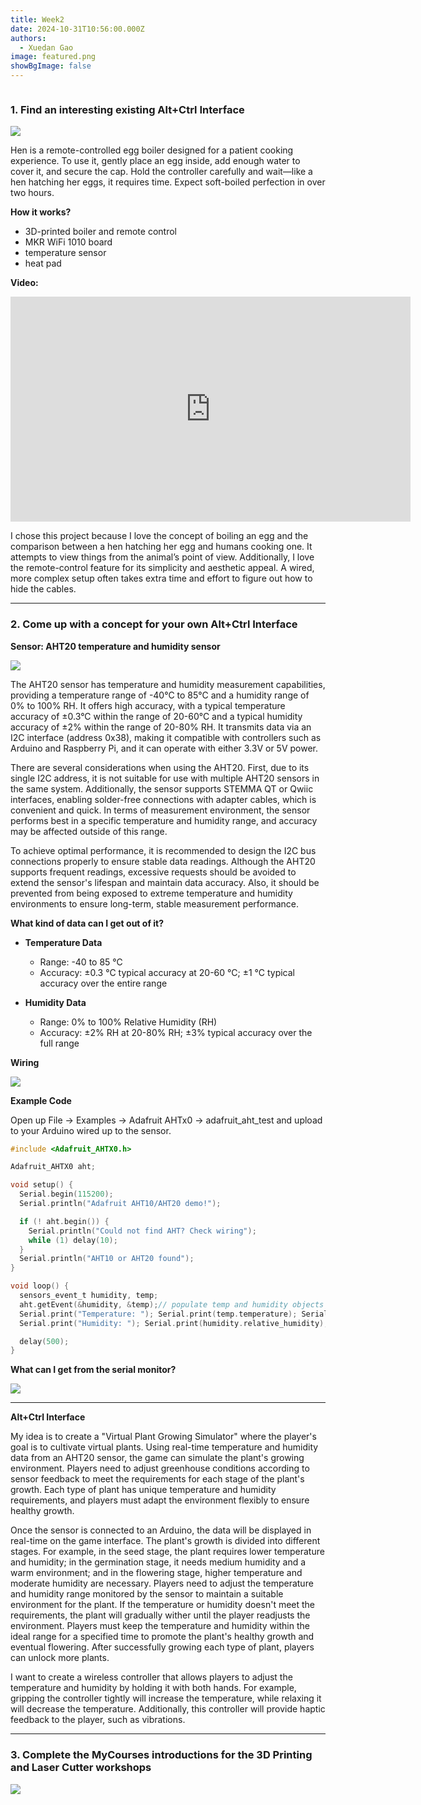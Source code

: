 ```yaml
---
title: Week2
date: 2024-10-31T10:56:00.000Z
authors:
  - Xuedan Gao
image: featured.png
showBgImage: false
---
```

![]()

### 1. Find an interesting existing Alt+Ctrl Interface

![](featured.png)

Hen is a remote-controlled egg boiler designed for a patient cooking experience. To use it, gently place an egg inside, add enough water to cover it, and secure the cap. Hold the controller carefully and wait—like a hen hatching her eggs, it requires time. Expect soft-boiled perfection in over two hours.

**How it works?**

* 3D-printed boiler and remote control
* MKR WiFi 1010 board
* temperature sensor
* heat pad

**Video:** 

<iframe title="vimeo-player" src="https://player.vimeo.com/video/824921582?h=5324be062f" width="640" height="360" frameborder="0" allowfullscreen></iframe>

I chose this project because I love the concept of boiling an egg and the comparison between a hen hatching her egg and humans cooking one. It attempts to view things from the animal’s point of view. Additionally, I love the remote-control feature for its simplicity and aesthetic appeal. A wired, more complex setup often takes extra time and effort to figure out how to hide the cables.

- - -

### 2. Come up with a concept for your own Alt+Ctrl Interface

 **Sensor: AHT20 temperature and humidity sensor**

![](screenshot-2024-11-04-at-11.47.58-pm.png)

The AHT20 sensor has temperature and humidity measurement capabilities, providing a temperature range of -40°C to 85°C and a humidity range of 0% to 100% RH. It offers high accuracy, with a typical temperature accuracy of ±0.3°C within the range of 20-60°C and a typical humidity accuracy of ±2% within the range of 20-80% RH. It transmits data via an I2C interface (address 0x38), making it compatible with controllers such as Arduino and Raspberry Pi, and it can operate with either 3.3V or 5V power.

There are several considerations when using the AHT20. First, due to its single I2C address, it is not suitable for use with multiple AHT20 sensors in the same system. Additionally, the sensor supports STEMMA QT or Qwiic interfaces, enabling solder-free connections with adapter cables, which is convenient and quick. In terms of measurement environment, the sensor performs best in a specific temperature and humidity range, and accuracy may be affected outside of this range.

To achieve optimal performance, it is recommended to design the I2C bus connections properly to ensure stable data readings. Although the AHT20 supports frequent readings, excessive requests should be avoided to extend the sensor's lifespan and maintain data accuracy. Also, it should be prevented from being exposed to extreme temperature and humidity environments to ensure long-term, stable measurement performance.

**What kind of data can I get out of it?**

* **Temperature Data**

  * Range: -40 to 85 °C
  * Accuracy: ±0.3 °C typical accuracy at 20-60 °C; ±1 °C typical accuracy over the entire range
* **Humidity Data**

  * Range: 0% to 100% Relative Humidity (RH)
  * Accuracy: ±2% RH at 20-80% RH; ±3% typical accuracy over the full range

**Wiring**

![](screenshot-2024-11-05-at-12.34.45-am.png)

**Example Code**

Open up File -> Examples -> Adafruit AHTx0 -> adafruit_aht_test and upload to your Arduino wired up to the sensor.

```c
#include <Adafruit_AHTX0.h>

Adafruit_AHTX0 aht;

void setup() {
  Serial.begin(115200);
  Serial.println("Adafruit AHT10/AHT20 demo!");

  if (! aht.begin()) {
    Serial.println("Could not find AHT? Check wiring");
    while (1) delay(10);
  }
  Serial.println("AHT10 or AHT20 found");
}

void loop() {
  sensors_event_t humidity, temp;
  aht.getEvent(&humidity, &temp);// populate temp and humidity objects with fresh data
  Serial.print("Temperature: "); Serial.print(temp.temperature); Serial.println(" degrees C");
  Serial.print("Humidity: "); Serial.print(humidity.relative_humidity); Serial.println("% rH");

  delay(500);
}
```

**What can I get from the serial monitor?**

![](screenshot-2024-11-05-at-12.39.04-am.png)

- - -

**Alt+Ctrl Interface**

My idea is to create a "Virtual Plant Growing Simulator" where the player's goal is to cultivate virtual plants. Using real-time temperature and humidity data from an AHT20 sensor, the game can simulate the plant's growing environment. Players need to adjust greenhouse conditions according to sensor feedback to meet the requirements for each stage of the plant's growth. Each type of plant has unique temperature and humidity requirements, and players must adapt the environment flexibly to ensure healthy growth.

Once the sensor is connected to an Arduino, the data will be displayed in real-time on the game interface. The plant's growth is divided into different stages. For example, in the seed stage, the plant requires lower temperature and humidity; in the germination stage, it needs medium humidity and a warm environment; and in the flowering stage, higher temperature and moderate humidity are necessary. Players need to adjust the temperature and humidity range monitored by the sensor to maintain a suitable environment for the plant. If the temperature or humidity doesn't meet the requirements, the plant will gradually wither until the player readjusts the environment. Players must keep the temperature and humidity within the ideal range for a specified time to promote the plant's healthy growth and eventual flowering. After successfully growing each type of plant, players can unlock more plants.

I want to create a wireless controller that allows players to adjust the temperature and humidity by holding it with both hands. For example, gripping the controller tightly will increase the temperature, while relaxing it will decrease the temperature. Additionally, this controller will provide haptic feedback to the player, such as vibrations. 

- - -

### 3. Complete the MyCourses introductions for the 3D Printing and Laser Cutter workshops

![](screenshot-2024-11-02-at-10.37.48-pm.png)

![]()

